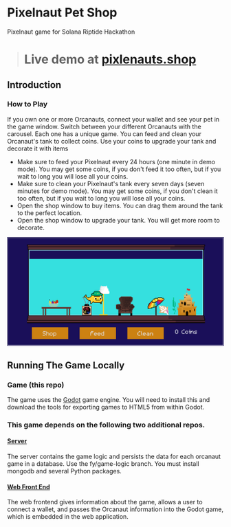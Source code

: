 # Pixelnaut Pet Shop
Pixelnaut game for Solana Riptide Hackathon

> # Live demo at **[pixlenauts.shop](https://pixelnauts.shop)**

## Introduction
### How to Play
If you own one or more Orcanauts, connect your wallet and see your pet in the game window.
Switch between your different Orcanauts with the carousel.
Each one has a unique game. You can feed and clean your Orcanaut's tank to collect coins.
Use your coins to upgrade your tank and decorate it with items
- Make sure to feed your Pixelnaut every 24 hours (one minute in demo mode). You may get some coins, if you don't feed it too often, but if you wait to long you will lose all your coins.</li>
- Make sure to clean your Pixelnaut's tank every seven days (seven minutes for demo mode). You may get some coins, if you don't clean it too often, but if you wait to long you will lose all your coins.</li>
- Open the shop window to buy items. You can drag them around the tank to the perfect location.</li>
- Open the shop window to upgrade your tank. You will get more room to decorate.</li></ul></div>

![Pixelnaut Pet Shop Screenshot](petshop.png)

## Running The Game Locally

### Game (this repo)
The game uses the [Godot](https://godotengine.org/) game engine. You will need to 
install this and download the tools for exporting games to HTML5 from within Godot.

### This game depends on the following two additional repos.

#### [Server](https://github.com/Baloguna16/pixelnaut-game-server) 

The server contains the game logic and persists the data for each orcanaut game in a database. 
Use the fy/game-logic branch. You must install mongodb and several Python packages.

#### [Web Front End](https://github.com/fuzzyyeti/pixelnaut-riptide)
The web frontend gives information about the game, allows a user to connect a wallet, 
and passes the Orcanaut information into the Godot game, which is embedded in the web application.
